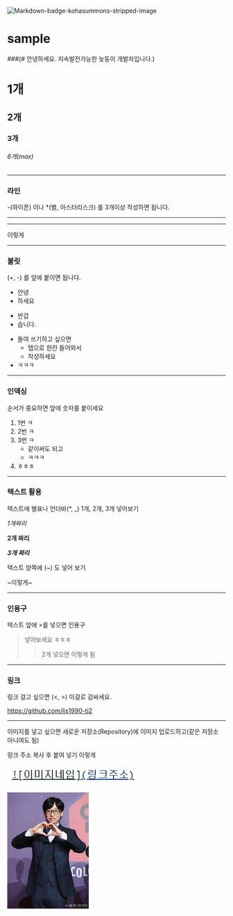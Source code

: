![Markdown-badge-kohasummons-stripped-image](https://user-images.githubusercontent.com/66284362/159115513-3ae48dd6-3d9c-416f-83d4-db48de23fac8.png)
# sample

###(# 안녕하세요. 지속발전가능한 늦둥이 개발자입니다.)

# 1개
## 2개
### 3개
###### 6개(max)

---

### 라인 
-(하이픈) 이나 *(별, 아스터리스크) 를 3개이상 작성하면 됩니다.

------------
***
이렇게

---

### 불릿
(+, -) 를 앞에 붙이면 됩니다.

+ 안녕
+ 하세요
- 반갑
- 습니다.
+ 들여 쓰기하고 싶으면
  + 탭으로 한칸 들어와서
  + 작성하세요
+ ㅋㅋㅋ

--- 

### 인덱싱
순서가 중요하면 앞에 숫자를 붙이세요

1. 1번 ㅋ
2. 2번 ㅋ
3. 3번 ㅋ
   + 같이써도 되고
   + ㅋㅋㅋ
4. ㅎㅎㅎ

---

### 텍스트 활용

텍스트에 별표나 언더바(*, _) 1개, 2개, 3개 넣어보기

*1개짜리*

**2개 짜리**

***3개 짜리***

텍스트 양쪽에 (~) 도 넣어 보기

~이렇게~


---

### 인용구

텍스트 앞에 >를 넣으면 인용구
> 넣어보세요
> ㅎㅎㅎ
> > 2개 넣으면 이렇게 됨

---

### 링크
링크 걸고 싶으면 (<, >) 이걸로 감싸세요.

<https://github.com/ljs1990-tj2>

---

이미지를 넣고 싶으면 새로운 저장소(Repository)에 이미지 업로드하고(같은 저장소 아니여도 됨)

링크 주소 복사 후 붙여 넣기 이렇게 

![샘플](https://github.com/ljs1990-tj2/imageSample/blob/main/%EC%BA%A1%EC%B2%98.PNG)

![이미지네임](https://github.com/ljs1990-tj2/imageSample/blob/main/yu.jpg)


